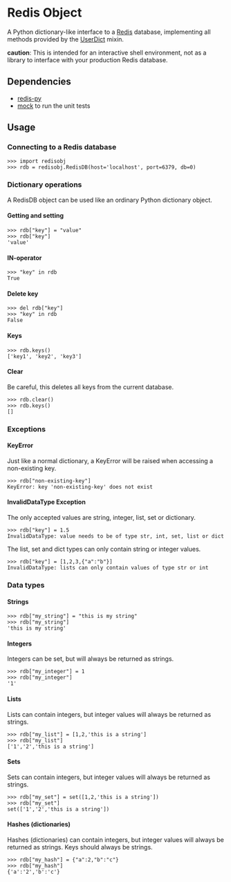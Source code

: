 Redis Object
============

A Python dictionary-like interface to a [Redis](http://redis.io/) database, implementing all methods provided by the
[UserDict](http://docs.python.org/library/userdict.html) mixin.

**caution**: This is intended for an interactive shell environment, not as a library to interface
with your production Redis database.

Dependencies
------------

* [redis-py](https://github.com/andymccurdy/redis-py)
* [mock](http://code.google.com/p/mock/) to run the unit tests

Usage
-----

### Connecting to a Redis database

    >>> import redisobj
    >>> rdb = redisobj.RedisDB(host='localhost', port=6379, db=0)

### Dictionary operations

A RedisDB object can be used like an ordinary Python dictionary object.

#### Getting and setting

    >>> rdb["key"] = "value"
    >>> rdb["key"]
    'value'

#### IN-operator

    >>> "key" in rdb
    True

#### Delete key

    >>> del rdb["key"]
    >>> "key" in rdb
    False

#### Keys

    >>> rdb.keys()
    ['key1', 'key2', 'key3']

#### Clear

Be careful, this deletes all keys from the current database.

    >>> rdb.clear()
    >>> rdb.keys()
    []

### Exceptions

#### KeyError

Just like a normal dictionary, a KeyError will be raised when accessing a non-existing key.

    >>> rdb["non-existing-key"]
    KeyError: key 'non-existing-key' does not exist

#### InvalidDataType Exception

The only accepted values are string, integer, list, set or dictionary.

    >>> rdb["key"] = 1.5
    InvalidDataType: value needs to be of type str, int, set, list or dict

The list, set and dict types can only contain string or integer values.

    >>> rdb["key"] = [1,2,3,{"a":"b"}]
    InvalidDataType: lists can only contain values of type str or int

### Data types

#### Strings

    >>> rdb["my_string"] = "this is my string"
    >>> rdb["my_string"]
    'this is my string'

#### Integers

Integers can be set, but will always be returned as strings.

    >>> rdb["my_integer"] = 1
    >>> rdb["my_integer"]
    '1'

#### Lists

Lists can contain integers, but integer values will always be returned as strings.

    >>> rdb["my_list"] = [1,2,'this is a string']
    >>> rdb["my_list"]
    ['1','2','this is a string']

#### Sets

Sets can contain integers, but integer values will always be returned as strings.

    >>> rdb["my_set"] = set([1,2,'this is a string'])
    >>> rdb["my_set"]
    set(['1','2','this is a string'])

#### Hashes (dictionaries)

Hashes (dictionaries) can contain integers, but integer values will always be returned as strings. Keys should
always be strings.

    >>> rdb["my_hash"] = {"a":2,"b":"c"}
    >>> rdb["my_hash"]
    {'a':'2','b':'c'}


